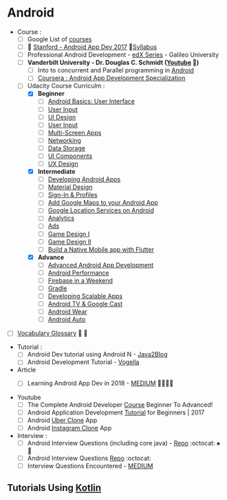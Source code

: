 # Android
+ Course :
  - [ ] Google List of [courses](https://developers.google.com/training/android/)
  - [ ] :pushpin: [Stanford - Android App Dev 2017](https://www.youtube.com/watch?v=7GiyfL6MPg4&list=PLFWrSyVcq_seVuzD_xv28b6q2yiXvArfN&index=1) :green_book:[Syllabus](http://web.stanford.edu/class/cs193a/lectures.shtml)
  - [ ] Professional Android Development - [edX Series](https://www.edx.org/micromasters/galileox-professional-android-developer) - Galileo University
  - [ ] **Vanderbilt University -  Dr. Douglas C. Schmidt ([Youtube](https://www.youtube.com/channel/UCt-Wvc_ojTzGLpjhruIXYSw/playlists) :movie_camera:)**
    - [ ] Into to concurrent and Parallel programming in [Android](http://www.dre.vanderbilt.edu/~schmidt/cs891f/)
    - [ ] [Coursera : Android App Development Specialization](https://www.coursera.org/specializations/android-app-development)
  - [ ] Udacity Course Curriculm :
    - [x] **Beginner**
      - [ ] [Android Basics: User Interface](https://www.udacity.com/course/android-basics-user-interface--ud834)
      - [ ] [User Input](https://www.udacity.com/course/android-basics-user-input--ud836)
      - [ ] [UI Design](https://www.udacity.com/course/android-basics-user-interface--ud834)
      - [ ] [User Input](https://www.udacity.com/course/android-basics-user-input--ud836) 
      - [ ] [Multi-Screen Apps](https://www.udacity.com/course/android-basics-multi-screen-apps--ud839)
      - [ ] [Networking](https://www.udacity.com/course/android-basics-networking--ud843)
      - [ ] [Data Storage](https://www.udacity.com/course/android-basics-data-storage--ud845)
      - [ ] [UI Components](https://www.udacity.com/course/how-to-create-anything-in-android--ud802)
      - [ ] [UX Design](https://www.udacity.com/course/ux-design-for-mobile-developers--ud849)
    - [x] **Intermediate**
      - [ ] [Developing Android Apps](https://www.udacity.com/course/new-android-fundamentals--ud851)
      - [ ]  [Material Design](https://www.udacity.com/course/material-design-for-android-developers--ud862)
      - [ ] [Sign-In & Profiles](https://www.udacity.com/course/add-google-sign-in-to-your-android-apps--ud876-5)
      - [ ] [Add Google Maps to your Android App](https://www.udacity.com/course/add-google-maps-to-your-android-app--ud876-4)
      - [ ] [Google Location Services on Android](https://www.udacity.com/course/google-location-services-on-android--ud876-1)
      - [ ] [Analytics](https://www.udacity.com/course/google-analytics-for-android--ud876-2)
      - [ ] [Ads](https://www.udacity.com/course/monetize-your-android-app-with-ads--ud876-3)
      - [ ] [Game Design Ⅰ](https://www.udacity.com/course/2d-game-development-with-libgdx--ud405) 
      - [ ] [Game Design Ⅱ](https://www.udacity.com/course/how-to-make-a-platformer-using-libgdx--ud406)
      - [ ] [Build a Native Mobile app with Flutter](https://www.udacity.com/course/build-native-mobile-apps-with-flutter--ud905)
    - [x] **Advance**
      - [ ] [Advanced Android App Development](https://www.udacity.com/course/advanced-android-app-development--ud855)
      - [ ] [Android Performance](https://www.udacity.com/course/android-performance--ud825)
      - [ ] [Firebase in a Weekend](https://www.udacity.com/course/firebase-essentials-for-android--ud009)
      - [ ] [Gradle](https://www.udacity.com/course/gradle-for-android-and-java--ud867)
      - [ ] [Developing Scalable Apps](https://www.udacity.com/course/developing-scalable-apps-in-java--ud859)
      - [ ] [Android TV & Google Cast](https://www.udacity.com/course/android-tv-and-google-cast-development--ud875B)
      - [ ] [Android Wear](https://www.udacity.com/course/android-wear-development--ud875A)
      - [ ] [Android Auto](https://www.udacity.com/course/android-auto-development--ud875C) 
    
- [ ] [Vocabulary Glossary](https://developers.google.com/android/for-all/vocab-words/) :gem: :beginner:

+ Tutorial :
  - [ ] Android Dev tutorial using Android N - [Java2Blog](https://java2blog.com/android-development-tutorial-install-android-studio-sdk/)
  - [ ] Android Development Tutorial - [Vogella](http://www.vogella.com/tutorials/android.html)

+ Article
  - [ ] Learning Android App Dev in 2018 - [MEDIUM](https://android.jlelse.eu/learning-android-development-in-2018-part-1-83a514f6a205) :orange_book::ledger::green_book::blue_book:


+ Youtube
  - [ ] The Complete Android Developer [Course](https://www.youtube.com/playlist?list=PLMsH9_4zQKFzsAIOQ53_rklWsJkERVPjo) Beginner To Advanced!
  - [ ] Android Application Development [Tutorial](https://www.youtube.com/playlist?list=PLM8gmU39ZoDeWWtDFxNM2N-2N9CtGum_E) for Beginners | 2017
  - [ ] Android [Uber Clone](https://www.youtube.com/playlist?list=PLaoF-xhnnrRULoWAGjWJ79-BwD1mAMwB0) App
  - [ ] Android [Instagram Clone](https://www.youtube.com/playlist?list=PLgCYzUzKIBE9XqkckEJJA0I1wVKbUAOdv) App

+ Interview :
  - [ ] Android Interview Questions (including core java) - [Repo](https://github.com/MindorksOpenSource/android-interview-questions) :octocat: :spades: :palm_tree:
  - [ ] Android Interview Questions [Repo](https://github.com/derekargueta/Android-Interview-Questions) :octocat:
  - [ ] Interview Questions Encountered - [MEDIUM](https://android.jlelse.eu/i-had-10-android-interviews-during-the-last-two-years-heres-the-questions-plus-some-lessons-i-ve-cdc583dfbc65)
## Tutorials Using [Kotlin](https://github.com/adhikariaman01/BookmarkSiteList/tree/master/MyBookmarkedLink/Kotlin)
